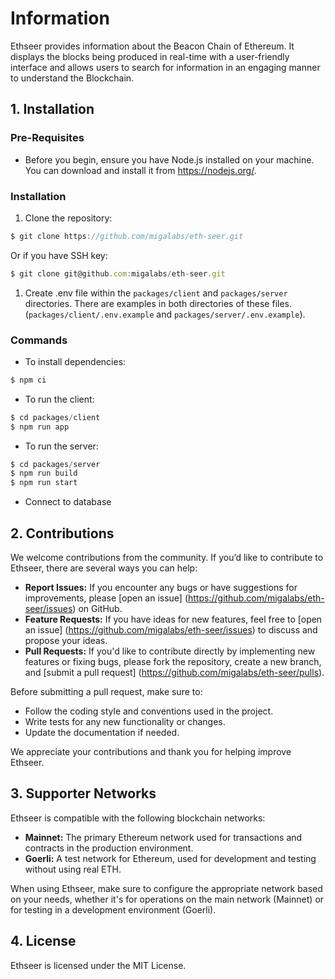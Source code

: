 # Information

Ethseer provides information about the Beacon Chain of Ethereum. It displays the blocks being produced in real-time with a user-friendly interface and allows users to search for information in an engaging manner to understand the Blockchain.

## 1. Installation

### Pre-Requisites

- Before you begin, ensure you have Node.js installed on your machine. You can download and install it from https://nodejs.org/.

### Installation

1. Clone the repository: 

```jsx
$ git clone https://github.com/migalabs/eth-seer.git
```

Or if you have SSH key:

```jsx
$ git clone git@github.com:migalabs/eth-seer.git
```

1. Create .env file within the `packages/client` and `packages/server` directories. There are examples in both directories of these files. (`packages/client/.env.example` and `packages/server/.env.example`).

### Commands

- To install dependencies:

```jsx
$ npm ci
```

- To run the client:

```jsx
$ cd packages/client
$ npm run app
```

- To run the server:

```jsx
$ cd packages/server
$ npm run build
$ npm run start
```

- Connect to database

## 2. Contributions

We welcome contributions from the community. If you’d like to contribute to Ethseer, there are several ways you can help:

- **Report Issues:** If you encounter any bugs or have suggestions for improvements, please [open an issue] (https://github.com/migalabs/eth-seer/issues) on GitHub.
- **Feature Requests:** If you have ideas for new features, feel free to [open an issue] (https://github.com/migalabs/eth-seer/issues) to discuss and propose your ideas.
- **Pull Requests:** If you'd like to contribute directly by implementing new features or fixing bugs, please fork the repository, create a new branch, and [submit a pull request] (https://github.com/migalabs/eth-seer/pulls).

Before submitting a pull request, make sure to:

- Follow the coding style and conventions used in the project.
- Write tests for any new functionality or changes.
- Update the documentation if needed.

We appreciate your contributions and thank you for helping improve Ethseer.

## 3. Supporter Networks

Ethseer is compatible with the following blockchain networks:

- **Mainnet:** The primary Ethereum network used for transactions and contracts in the production environment.
- **Goerli:** A test network for Ethereum, used for development and testing without using real ETH.

When using Ethseer, make sure to configure the appropriate network based on your needs, whether it's for operations on the main network (Mainnet) or for testing in a development environment (Goerli).

## 4. License

Ethseer is licensed under the MIT License.